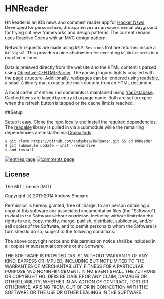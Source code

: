 HNReader
===

HNReader is an iOS news and comment reader app for [Hacker News](http://news.ycombinator.com/). Developed for personal use, the app serves as an experimental playground for trying out new frameworks and design patterns. The current version uses Reactive Cocoa with an MVC design pattern.

Network requests are made using ``NSURLSession``s that are returned inside a ``RACSignal``. This provides a nice abstraction for executing ``NSURLRequest``s in a reactive manner. 

Data is retrieved directly from the website and the HTML content is parsed using [Objective-C-HTML-Parser](https://github.com/zootreeves/Objective-C-HMTL-Parser). The parsing logic is tightly coupled with the page structure. Additionally, webpages can be rendered using [readable](https://github.com/fiam/readable), a small C library that extracts the main content from an HTML document.

A local cache of entries and comments is maintained using [YapDatabase](https://github.com/yaptv/YapDatabase). Cached items are keyed by entry id or page name. Both are set to expire when the refresh button is tapped or the cache limit is reached.

##Setup

Setup it easy. Clone the repo locally and install the required dependencies. The [readable](https://github.com/fiam/readable) library is pulled in via a submodule while the remaining dependencies are installed via [CocoaPods](http://cocoapods.org).

	$ git clone https://github.com/andyshep/HNReader.git && cd HNReader
	$ git submodule update --init --recursive
	$ pod install

[![entries page](http://i.imgur.com/q7O88LZ.png)](http://i.imgur.com/q7O88LZ.png)
[![comments page](http://i.imgur.com/sMvUolC.png)](http://i.imgur.com/sMvUolC.png)

## License

The MIT License (MIT)

Copyright (c) 2011-2014 Andrew Shepard

Permission is hereby granted, free of charge, to any person obtaining a copy of this software and associated documentation files (the "Software"), to deal in the Software without restriction, including without limitation the rights to use, copy, modify, merge, publish, distribute, sublicense, and/or sell copies of the Software, and to permit persons to whom the Software is furnished to do so, subject to the following conditions:

The above copyright notice and this permission notice shall be included in all copies or substantial portions of the Software.

THE SOFTWARE IS PROVIDED "AS IS", WITHOUT WARRANTY OF ANY KIND, EXPRESS OR IMPLIED, INCLUDING BUT NOT LIMITED TO THE WARRANTIES OF MERCHANTABILITY, FITNESS FOR A PARTICULAR PURPOSE AND NONINFRINGEMENT. IN NO EVENT SHALL THE AUTHORS OR COPYRIGHT HOLDERS BE LIABLE FOR ANY CLAIM, DAMAGES OR OTHER LIABILITY, WHETHER IN AN ACTION OF CONTRACT, TORT OR OTHERWISE, ARISING FROM, OUT OF OR IN CONNECTION WITH THE SOFTWARE OR THE USE OR OTHER DEALINGS IN THE SOFTWARE.
